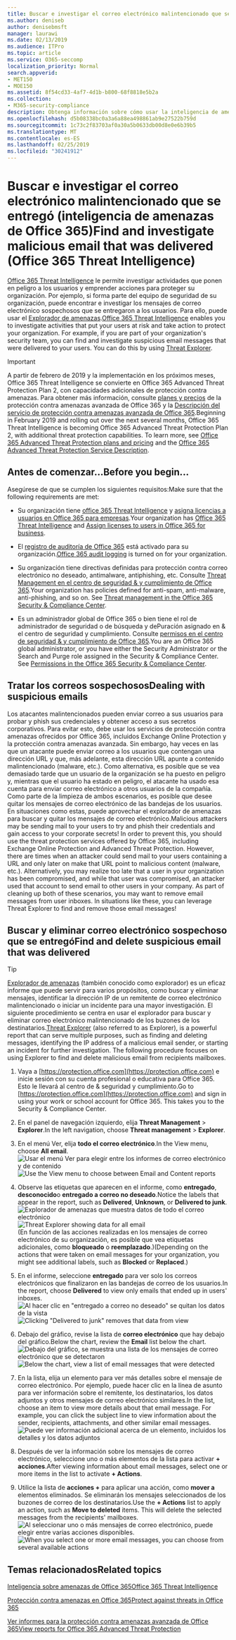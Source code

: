 ```yaml
---
title: Buscar e investigar el correo electrónico malintencionado que se entregó (inteligencia de amenazas de Office 365)
ms.author: deniseb
author: denisebmsft
manager: laurawi
ms.date: 02/13/2019
ms.audience: ITPro
ms.topic: article
ms.service: O365-seccomp
localization_priority: Normal
search.appverid:
- MET150
- MOE150
ms.assetid: 8f54cd33-4af7-4d1b-b800-68f8818e5b2a
ms.collection:
- M365-security-compliance
description: Obtenga información sobre cómo usar la inteligencia de amenazas para buscar y investigar correo electrónico malintencionado.
ms.openlocfilehash: d5b08338bc0a3a6a88ea498861ab9e27522b759d
ms.sourcegitcommit: 1c73c2f83703af0a30a5b0633db00d8e0e6b39b5
ms.translationtype: MT
ms.contentlocale: es-ES
ms.lasthandoff: 02/25/2019
ms.locfileid: "30241912"
---
```

# <a name="find-and-investigate-malicious-email-that-was-delivered-office-365-threat-intelligence"></a><span data-ttu-id="100e5-103">Buscar e investigar el correo electrónico malintencionado que se entregó (inteligencia de amenazas de Office 365)</span><span class="sxs-lookup"><span data-stu-id="100e5-103">Find and investigate malicious email that was delivered (Office 365 Threat Intelligence)</span></span>

<span data-ttu-id="100e5-p101">[Office 365 Threat Intelligence](office-365-ti.md) le permite investigar actividades que ponen en peligro a los usuarios y emprender acciones para proteger su organización. Por ejemplo, si forma parte del equipo de seguridad de su organización, puede encontrar e investigar los mensajes de correo electrónico sospechosos que se entregaron a los usuarios. Para ello, puede usar el [Explorador de amenazas](get-started-with-ti.md#threat-explorer).</span><span class="sxs-lookup"><span data-stu-id="100e5-p101">[Office 365 Threat Intelligence](office-365-ti.md) enables you to investigate activities that put your users at risk and take action to protect your organization. For example, if you are part of your organization's security team, you can find and investigate suspicious email messages that were delivered to your users. You can do this by using [Threat Explorer](get-started-with-ti.md#threat-explorer).</span></span>
  
> [!IMPORTANT]
> <span data-ttu-id="100e5-p102">A partir de febrero de 2019 y la implementación en los próximos meses, Office 365 Threat Intelligence se convierte en Office 365 Advanced Threat Protection Plan 2, con capacidades adicionales de protección contra amenazas. Para obtener más información, consulte [planes y precios](https://products.office.com/exchange/advance-threat-protection) de la protección contra amenazas avanzada de Office 365 y la [Descripción del servicio de protección contra amenazas avanzada de Office 365](https://docs.microsoft.com/office365/servicedescriptions/office-365-advanced-threat-protection-service-description).</span><span class="sxs-lookup"><span data-stu-id="100e5-p102">Beginning in February 2019 and rolling out over the next several months, Office 365 Threat Intelligence is becoming Office 365 Advanced Threat Protection Plan 2, with additional threat protection capabilities. To learn more, see [Office 365 Advanced Threat Protection plans and pricing](https://products.office.com/exchange/advance-threat-protection) and the [Office 365 Advanced Threat Protection Service Description](https://docs.microsoft.com/office365/servicedescriptions/office-365-advanced-threat-protection-service-description).</span></span>
  
## <a name="before-you-begin"></a><span data-ttu-id="100e5-109">Antes de comenzar...</span><span class="sxs-lookup"><span data-stu-id="100e5-109">Before you begin...</span></span>

<span data-ttu-id="100e5-110">Asegúrese de que se cumplen los siguientes requisitos:</span><span class="sxs-lookup"><span data-stu-id="100e5-110">Make sure that the following requirements are met:</span></span>
  
- <span data-ttu-id="100e5-111">Su organización tiene [office 365 Threat Intelligence](office-365-ti.md) y [asigna licencias a usuarios en Office 365 para empresas](https://support.office.com/article/997596b5-4173-4627-b915-36abac6786dc).</span><span class="sxs-lookup"><span data-stu-id="100e5-111">Your organization has [Office 365 Threat Intelligence](office-365-ti.md) and [Assign licenses to users in Office 365 for business](https://support.office.com/article/997596b5-4173-4627-b915-36abac6786dc).</span></span>
    
- <span data-ttu-id="100e5-112">El [registro de auditoría de Office 365](turn-audit-log-search-on-or-off.md) está activado para su organización.</span><span class="sxs-lookup"><span data-stu-id="100e5-112">[Office 365 audit logging](turn-audit-log-search-on-or-off.md) is turned on for your organization.</span></span> 
    
- <span data-ttu-id="100e5-p103">Su organización tiene directivas definidas para protección contra correo electrónico no deseado, antimalware, antiphishing, etc. Consulte [Threat Management en el centro de seguridad &amp; y cumplimiento de Office 365](threat-management.md).</span><span class="sxs-lookup"><span data-stu-id="100e5-p103">Your organization has policies defined for anti-spam, anti-malware, anti-phishing, and so on. See [Threat management in the Office 365 Security &amp; Compliance Center](threat-management.md).</span></span>
    
- <span data-ttu-id="100e5-p104">Es un administrador global de Office 365 o bien tiene el rol de administrador de seguridad o de búsqueda y dePuración asignado en &amp; el centro de seguridad y cumplimiento. Consulte [permisos en el centro de seguridad &amp; y cumplimiento de Office 365](permissions-in-the-security-and-compliance-center.md).</span><span class="sxs-lookup"><span data-stu-id="100e5-p104">You are an Office 365 global administrator, or you have either the Security Administrator or the Search and Purge role assigned in the Security &amp; Compliance Center. See [Permissions in the Office 365 Security &amp; Compliance Center](permissions-in-the-security-and-compliance-center.md).</span></span>
    
## <a name="dealing-with-suspicious-emails"></a><span data-ttu-id="100e5-117">Tratar los correos sospechosos</span><span class="sxs-lookup"><span data-stu-id="100e5-117">Dealing with suspicious emails</span></span>

<span data-ttu-id="100e5-p105">Los atacantes malintencionados pueden enviar correo a sus usuarios para probar y phish sus credenciales y obtener acceso a sus secretos corporativos. Para evitar esto, debe usar los servicios de protección contra amenazas ofrecidos por Office 365, incluidos Exchange Online Protection y la protección contra amenazas avanzada. Sin embargo, hay veces en las que un atacante puede enviar correo a los usuarios que contengan una dirección URL y que, más adelante, esta dirección URL apunte a contenido malintencionado (malware, etc.). Como alternativa, es posible que se vea demasiado tarde que un usuario de la organización se ha puesto en peligro y, mientras que el usuario ha estado en peligro, el atacante ha usado esa cuenta para enviar correo electrónico a otros usuarios de la compañía. Como parte de la limpieza de ambos escenarios, es posible que desee quitar los mensajes de correo electrónico de las bandejas de los usuarios. En situaciones como estas, puede aprovechar el explorador de amenazas para buscar y quitar los mensajes de correo electrónico.</span><span class="sxs-lookup"><span data-stu-id="100e5-p105">Malicious attackers may be sending mail to your users to try and phish their credentials and gain access to your corporate secrets! In order to prevent this, you should use the threat protection services offered by Office 365, including Exchange Online Protection and Advanced Threat Protection. However, there are times when an attacker could send mail to your users containing a URL and only later on make that URL point to malicious content (malware, etc.). Alternatively, you may realize too late that a user in your organization has been compromised, and while that user was compromised, an attacker used that account to send email to other users in your company. As part of cleaning up both of these scenarios, you may want to remove email messages from user inboxes. In situations like these, you can leverage Threat Explorer to find and remove those email messages!</span></span>
  
## <a name="find-and-delete-suspicious-email-that-was-delivered"></a><span data-ttu-id="100e5-124">Buscar y eliminar correo electrónico sospechoso que se entregó</span><span class="sxs-lookup"><span data-stu-id="100e5-124">Find and delete suspicious email that was delivered</span></span>

> [!TIP]
> <span data-ttu-id="100e5-p106">[Explorador de amenazas](get-started-with-ti.md#threat-explorer) (también conocido como explorador) es un eficaz informe que puede servir para varios propósitos, como buscar y eliminar mensajes, identificar la dirección IP de un remitente de correo electrónico malintencionado o iniciar un incidente para una mayor investigación. El siguiente procedimiento se centra en usar el explorador para buscar y eliminar correo electrónico malintencionado de los buzones de los destinatarios.</span><span class="sxs-lookup"><span data-stu-id="100e5-p106">[Threat Explorer](get-started-with-ti.md#threat-explorer) (also referred to as Explorer), is a powerful report that can serve multiple purposes, such as finding and deleting messages, identifying the IP address of a malicious email sender, or starting an incident for further investigation. The following procedure focuses on using Explorer to find and delete malicious email from recipients mailboxes.</span></span> 
  
1. <span data-ttu-id="100e5-p107">Vaya a [https://protection.office.com](https://protection.office.com) e inicie sesión con su cuenta profesional o educativa para Office 365. Esto le llevará al centro de &amp; seguridad y cumplimiento.</span><span class="sxs-lookup"><span data-stu-id="100e5-p107">Go to [https://protection.office.com](https://protection.office.com) and sign in using your work or school account for Office 365. This takes you to the Security &amp; Compliance Center.</span></span> 
    
2. <span data-ttu-id="100e5-129">En el panel de navegación izquierdo, elija **Threat Management** \> **Explorer**.</span><span class="sxs-lookup"><span data-stu-id="100e5-129">In the left navigation, choose **Threat management** \> **Explorer**.</span></span>
    
3. <span data-ttu-id="100e5-130">En el menú Ver, elija **todo el correo electrónico**.</span><span class="sxs-lookup"><span data-stu-id="100e5-130">In the View menu, choose **All email**.</span></span><br/><span data-ttu-id="100e5-131">![Usar el menú Ver para elegir entre los informes de correo electrónico y de contenido](media/d39013ff-93b6-42f6-bee5-628895c251c2.png)</span><span class="sxs-lookup"><span data-stu-id="100e5-131">![Use the View menu to choose between Email and Content reports](media/d39013ff-93b6-42f6-bee5-628895c251c2.png)</span></span>
  
4. <span data-ttu-id="100e5-132">Observe las etiquetas que aparecen en el informe, como **entregado**, **desconocido**o **entregado a correo no deseado**.</span><span class="sxs-lookup"><span data-stu-id="100e5-132">Notice the labels that appear in the report, such as **Delivered**, **Unknown**, or **Delivered to junk**.</span></span><br/><span data-ttu-id="100e5-133">![Explorador de amenazas que muestra datos de todo el correo electrónico](media/208826ed-a85e-446f-b276-b5fdc312fbcb.png)</span><span class="sxs-lookup"><span data-stu-id="100e5-133">![Threat Explorer showing data for all email](media/208826ed-a85e-446f-b276-b5fdc312fbcb.png)</span></span><br/><span data-ttu-id="100e5-134">(En función de las acciones realizadas en los mensajes de correo electrónico de su organización, es posible que vea etiquetas adicionales, como **bloqueado** o **reemplazado**.)</span><span class="sxs-lookup"><span data-stu-id="100e5-134">(Depending on the actions that were taken on email messages for your organization, you might see additional labels, such as **Blocked** or **Replaced**.)</span></span>
    
5. <span data-ttu-id="100e5-135">En el informe, seleccione **entregado** para ver solo los correos electrónicos que finalizaron en las bandejas de correo de los usuarios.</span><span class="sxs-lookup"><span data-stu-id="100e5-135">In the report, choose **Delivered** to view only emails that ended up in users' inboxes.</span></span><br/><span data-ttu-id="100e5-136">![Al hacer clic en "entregado a correo no deseado" se quitan los datos de la vista](media/e6fb2e47-461e-4f6f-8c65-c331bd858758.png)</span><span class="sxs-lookup"><span data-stu-id="100e5-136">![Clicking "Delivered to junk" removes that data from view](media/e6fb2e47-461e-4f6f-8c65-c331bd858758.png)</span></span>
  
6. <span data-ttu-id="100e5-137">Debajo del gráfico, revise la lista de **correo electrónico** que hay debajo del gráfico.</span><span class="sxs-lookup"><span data-stu-id="100e5-137">Below the chart, review the **Email** list below the chart.</span></span><br/><span data-ttu-id="100e5-138">![Debajo del gráfico, se muestra una lista de los mensajes de correo electrónico que se detectaron](media/dfb60590-1236-499d-97da-86c68621e2bc.png)</span><span class="sxs-lookup"><span data-stu-id="100e5-138">![Below the chart, view a list of email messages that were detected](media/dfb60590-1236-499d-97da-86c68621e2bc.png)</span></span>
  
7. <span data-ttu-id="100e5-p108">En la lista, elija un elemento para ver más detalles sobre el mensaje de correo electrónico. Por ejemplo, puede hacer clic en la línea de asunto para ver información sobre el remitente, los destinatarios, los datos adjuntos y otros mensajes de correo electrónico similares.</span><span class="sxs-lookup"><span data-stu-id="100e5-p108">In the list, choose an item to view more details about that email message. For example, you can click the subject line to view information about the sender, recipients, attachments, and other similar email messages.</span></span><br/>![Puede ver información adicional acerca de un elemento, incluidos los detalles y los datos adjuntos](media/5a5707c3-d62a-4610-ae7b-900fff8708b2.png)
  
8. <span data-ttu-id="100e5-142">Después de ver la información sobre los mensajes de correo electrónico, seleccione uno o más elementos de la lista para activar **+ acciones**.</span><span class="sxs-lookup"><span data-stu-id="100e5-142">After viewing information about email messages, select one or more items in the list to activate **+ Actions**.</span></span>
    
9. <span data-ttu-id="100e5-p109">Utilice la lista de **acciones +** para aplicar una acción, como **mover a** elementos eliminados. Se eliminarán los mensajes seleccionados de los buzones de correo de los destinatarios.</span><span class="sxs-lookup"><span data-stu-id="100e5-p109">Use the **+ Actions** list to apply an action, such as **Move to deleted** items. This will delete the selected messages from the recipients' mailboxes.</span></span><br/><span data-ttu-id="100e5-145">![Al seleccionar uno o más mensajes de correo electrónico, puede elegir entre varias acciones disponibles.](media/ef12e10c-60a7-4f66-8f76-68d77ae26de1.png)</span><span class="sxs-lookup"><span data-stu-id="100e5-145">![When you select one or more email messages, you can choose from several available actions](media/ef12e10c-60a7-4f66-8f76-68d77ae26de1.png)</span></span>
  
## <a name="related-topics"></a><span data-ttu-id="100e5-146">Temas relacionados</span><span class="sxs-lookup"><span data-stu-id="100e5-146">Related topics</span></span>

[<span data-ttu-id="100e5-147">Inteligencia sobre amenazas de Office 365</span><span class="sxs-lookup"><span data-stu-id="100e5-147">Office 365 Threat Intelligence</span></span>](office-365-ti.md)
  
[<span data-ttu-id="100e5-148">Protección contra amenazas en Office 365</span><span class="sxs-lookup"><span data-stu-id="100e5-148">Protect against threats in Office 365</span></span>](protect-against-threats.md)
  
[<span data-ttu-id="100e5-149">Ver informes para la protección contra amenazas avanzada de Office 365</span><span class="sxs-lookup"><span data-stu-id="100e5-149">View reports for Office 365 Advanced Threat Protection</span></span>](view-reports-for-atp.md)
  

